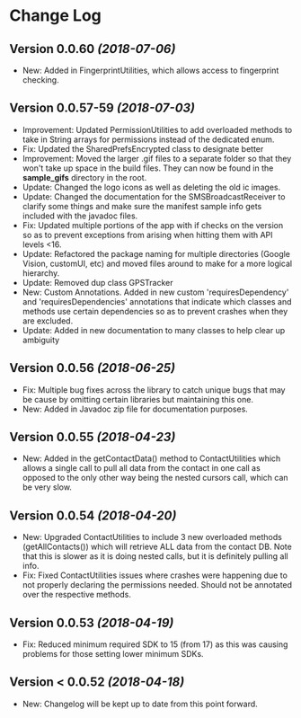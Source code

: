 Change Log
==========

Version 0.0.60 *(2018-07-06)*
----------------------------

 * New: Added in FingerprintUtilities, which allows access to fingerprint checking. 
 
Version 0.0.57-59 *(2018-07-03)*
----------------------------

 * Improvement: Updated PermissionUtilities to add overloaded methods to take in String arrays for permissions instead of the dedicated enum. 
 * Fix: Updated the SharedPrefsEncrypted class to designate better 
 * Improvement: Moved the larger .gif files to a separate folder so that they won't take up space in the build files. They can now be found in the **sample_gifs** directory in the root. 
 * Update: Changed the logo icons as well as deleting the old ic images. 
 * Update: Changed the documentation for the SMSBroadcastReceiver to clarify some things and make sure the manifest sample info gets included with the javadoc files.
 * Fix: Updated multiple portions of the app with if checks on the version so as to prevent exceptions from arising when hitting them with API levels <16.
 * Update: Refactored the package naming for multiple directories (Google Vision, customUI, etc) and moved files around to make for a more logical hierarchy. 
 * Update: Removed dup class GPSTracker
 * New: Custom Annotations. Added in new custom 'requiresDependency' and 'requiresDependencies' annotations that indicate which classes and methods use certain dependencies so as to prevent crashes when they are excluded. 
 * Update: Added in new documentation to many classes to help clear up ambiguity
 
Version 0.0.56 *(2018-06-25)*
----------------------------

 * Fix: Multiple bug fixes across the library to catch unique bugs that may be cause by omitting certain libraries but maintaining this one. 
 * New: Added in Javadoc zip file for documentation purposes. 
 
Version 0.0.55 *(2018-04-23)*
----------------------------

 * New: Added in the getContactData() method to ContactUtilities which allows a single call to pull all data from the contact in one call as opposed to the only other way being the nested cursors call, which can be very slow. 
 
 
Version 0.0.54 *(2018-04-20)*
----------------------------

 * New: Upgraded ContactUtilities to include 3 new overloaded methods (getAllContacts()) which will retrieve ALL data from the contact DB. Note that this is slower as it is doing nested calls, but it is definitely pulling all info.
 * Fix: Fixed ContactUtilities issues where crashes were happening due to not properly declaring the permissions needed. Should not be annotated over the respective methods. 
 

Version 0.0.53 *(2018-04-19)*
----------------------------

 * Fix: Reduced minimum required SDK to 15 (from 17) as this was causing problems for those setting lower minimum SDKs.


Version < 0.0.52 *(2018-04-18)*
----------------------------

 * New: Changelog will be kept up to date from this point forward.